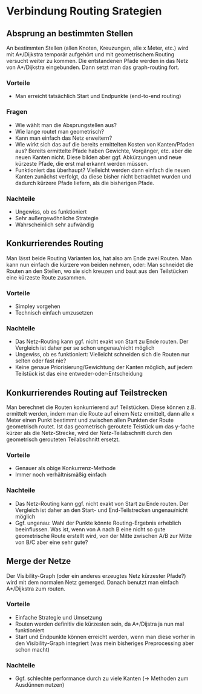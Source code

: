 # Verbindung Routing Srategien

## Absprung an bestimmten Stellen

An bestimmten Stellen (allen Knoten, Kreuzungen, alle x Meter, etc.) wird mit A*/Dijkstra temporär aufgehört und mit geometrischem Routing versucht weiter zu kommen. Die entstandenen Pfade werden in das Netz von A*/Dijkstra eingebunden. Dann setzt man das graph-routing fort.

### Vorteile

* Man erreicht tatsächlich Start und Endpunkte (end-to-end routing)

### Fragen

* Wie wählt man die Absprungstellen aus?
* Wie lange routet man geometrisch?
* Kann man einfach das Netz erweitern?
* Wie wirkt sich das auf die bereits ermittelten Kosten von Kanten/Pfaden aus? Bereits ermittelte Pfade haben Gewichte, Vorgänger, etc. aber die neuen Kanten nicht. Diese bilden aber ggf. Abkürzungen und neue kürzeste Pfade, die erst mal erkannt werden müssen.
* Funktioniert das überhaupt? Vielleicht werden dann einfach die neuen Kanten zunächst verfolgt, da diese bisher nicht betrachtet wurden und dadurch kürzere Pfade liefern, als die bisherigen Pfade.

### Nachteile

* Ungewiss, ob es funktioniert
* Sehr außergewöhnliche Strategie
* Wahrscheinlich sehr aufwändig

## Konkurrierendes Routing

Man lässt beide Routing Varianten los, hat also am Ende zwei Routen. Man kann nun einfach die kürzere von beiden nehmen, oder: Man schneidet die Routen an den Stellen, wo sie sich kreuzen und baut aus den Teilstücken eine kürzeste Route zusammen.

### Vorteile

* Simpley vorgehen
* Technisch einfach umzusetzen

### Nachteile

* Das Netz-Routing kann ggf. nicht exakt von Start zu Ende routen. Der Vergleich ist daher per se schon ungenau/nicht möglich
* Ungewiss, ob es funktioniert: Vielleicht schneiden sich die Routen nur selten oder fast nie?
* Keine genaue Priorisierung/Gewichtung der Kanten möglich, auf jedem Teilstück ist das eine entweder-oder-Entscheidung

## Konkurrierendes Routing auf Teilstrecken

Man berechnet die Routen konkurrierend auf Teilstücken. Diese können z.B. ermittelt werden, indem man die Route auf einem Netz ermittelt, dann alle x Meter einen Punkt bestimmt und zwischen allen Punkten der Route geometrisch routet. Ist das geometrisch geroutete Teistück um das y-fache kürzer als die Netz-Strecke, wird der Netz-Teilabschnitt durch den geometrisch gerouteten Teilabschnitt ersetzt.

### Vorteile

* Genauer als obige Konkurrenz-Methode
* Immer noch verhältnismäßig einfach

### Nachteile

* Das Netz-Routing kann ggf. nicht exakt von Start zu Ende routen. Der Vergleich ist daher an den Start- und End-Teilstrecken ungenau/nicht möglich
* Ggf. ungenau: Wahl der Punkte könnte Routing-Ergebnis erheblich beeinflussen. Was ist, wenn von A nach B eine nicht so gute geometrische Route erstellt wird, von der Mitte zwischen A/B zur Mitte von B/C aber eine sehr gute?

## Merge der Netze

Der Visibility-Graph (oder ein anderes erzeugtes Netz kürzester Pfade?) wird mit dem normalen Netz gemerged. Danach benutzt man einfach A*/Dijkstra zum routen.

### Vorteile

* Einfache Strategie und Umsetzung
* Routen werden definitiv die kürzesten sein, da A*/Dijstra ja nun mal funktioniert
* Start und Endpunkte können erreicht werden, wenn man diese vorher in den Visibility-Graph integriert (was mein bisheriges Preprocessing aber schon macht)

### Nachteile

* Ggf. schlechte performance durch zu viele Kanten (→ Methoden zum Ausdünnen nutzen)
